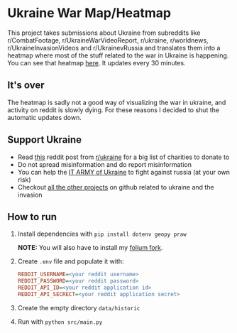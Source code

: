 # Ukraine War Map/Heatmap
This project takes submissions about Ukraine from subreddits like r/CombatFootage, r/UkraineWarVideoReport, r/ukraine, r/worldnews, r/UkraineInvasionVideos and r/UkrainevRussia and translates them into a heatmap where most of the stuff related to the war in Ukraine is happening.
You can see that heatmap [here](https://ruarq.github.io/ukraine-war-heatmap/). It updates every 30 minutes.

## It's over
The heatmap is sadly not a good way of visualizing the war in ukraine, and activity on reddit is slowly dying.
For these reasons I decided to shut the automatic updates down.

## Support Ukraine
- Read [this](https://www.reddit.com/r/ukraine/comments/s6g5un/want_to_support_ukraine_heres_a_list_of_charities/)
	reddit post from [r/ukraine](https://www.reddit.com/r/ukraine) for a big list of charities to donate to
- Do not spread misinformation and do report misinformation
- You can help the [IT ARMY of Ukraine](https://t.me/itarmyofukraine2022) to fight against russia (at your own risk)
- Checkout [all the other projects](https://github.com/topics/ukraine/) on github related to ukraine and the invasion

## How to run
1. Install dependencies with `pip install dotenv geopy praw`

	**NOTE:** You will also have to install my [folium fork](https://github.com/python-visualization/folium).

2. Create `.env` file and populate it with:
	```ini
	REDDIT_USERNAME=<your reddit username>
	REDDIT_PASSWORD=<your reddit password>
	REDDIT_API_ID=<your reddit application id>
	REDDIT_API_SECRECT=<your reddit application secret>
	```
3. Create the empty directory `data/historic`
4. Run with `python src/main.py`
